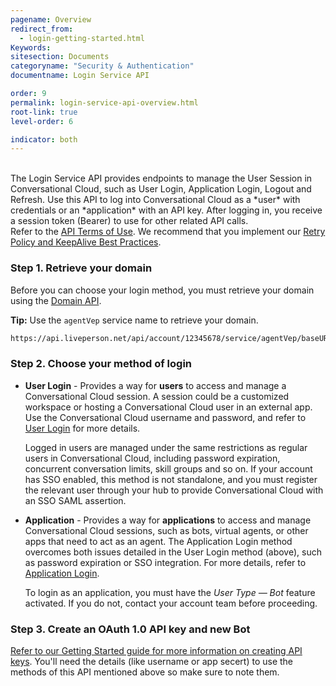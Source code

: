 ```yaml
---
pagename: Overview
redirect_from:
  - login-getting-started.html
Keywords:
sitesection: Documents
categoryname: "Security & Authentication"
documentname: Login Service API

order: 9
permalink: login-service-api-overview.html
root-link: true
level-order: 6

indicator: both
---
```

<br>
The Login Service API provides endpoints to manage the User Session in Conversational Cloud, such as User Login, Application Login, Logout and Refresh.  Use this API to log into Conversational Cloud as a *user* with credentials or an *application* with an API key. After logging in, you receive a session token (Bearer) to use for other related API calls.

<div class="note">Refer to the <a href="https://www.liveperson.com/policies/apitou">API Terms of Use</a>. We recommend that you implement our <a href="https://developers.liveperson.com/retry-and-keepalive-best-practices-overview.html">Retry Policy and KeepAlive Best Practices</a>.</div>

### Step 1. Retrieve your domain

Before you can choose your login method, you must retrieve your domain using the [Domain API](https://developers.liveperson.com/retrieve-api-domains-using-the-domain-api.html).  

**Tip:** Use the `agentVep` service name to retrieve your domain.

```html
https://api.liveperson.net/api/account/12345678/service/agentVep/baseURI.json?version=1.0
```

### Step 2. Choose your method of login

- **User Login** - Provides a way for **users** to access and manage a Conversational Cloud session. A session could be a customized workspace or hosting a Conversational Cloud user in an external app. Use the Conversational Cloud username and password, and refer to [User Login](https://developers.liveperson.com/login-service-api-methods-user-login.html) for more details.

   <div class="alert">Logged in users are managed under the same restrictions as regular users in Conversational Cloud, including password expiration, concurrent conversation limits, skill groups and so on.  If your account has SSO enabled, this method is not standalone, and you must register the relevant user through your hub to provide Conversational Cloud with an SSO SAML assertion.</div>

- **Application** - Provides a way for **applications** to access and manage Conversational Cloud sessions, such as bots, virtual agents, or other apps that need to act as an agent. The Application Login method overcomes both issues detailed in the User Login method (above), such as password expiration or SSO integration. For more details, refer to [Application Login](https://developers.liveperson.com/login-service-api-methods-application-login.html).

   <div class="note">To login as an application, you must have the <i>User Type — Bot</i> feature activated.  If you do not, contact your account team before proceeding.</div>

### Step 3. Create an OAuth 1.0 API key and new Bot

[Refer to our Getting Started guide for more information on creating API keys](common-resources-create-api-keys.html). You'll need the details (like username or app secert) to use the methods of this API mentioned above so make sure to note them.
